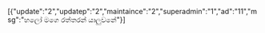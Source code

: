 [{"update":"2","updatep":"2","maintaince":"2","superadmin":"1","ad":"11","msg":"හලෝ මගෙ රත්තරන් යාලුවනේ"}]
